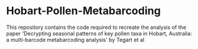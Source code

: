 # Hobart-Pollen-Metabarcoding
This repository contains the code required to recreate the analysis of the paper 'Decrypting seasonal patterns of key pollen taxa in Hobart, Australia: a multi-barcode metabarcoding analysis' by Tegart et al
